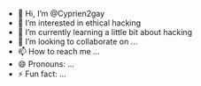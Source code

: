 - 👋 Hi, I’m @Cyprien2gay
- 👀 I’m interested in ethical hacking
- 🌱 I’m currently learning a little bit about hacking
- 💞️ I’m looking to collaborate on ...
- 📫 How to reach me ...
- 😄 Pronouns: ...
- ⚡ Fun fact: ...

<!---
Cyprien2gay/Cyprien2gay is a ✨ special ✨ repository because its `README.md` (this file) appears on your GitHub profile.
You can click the Preview link to take a look at your changes.
--->

